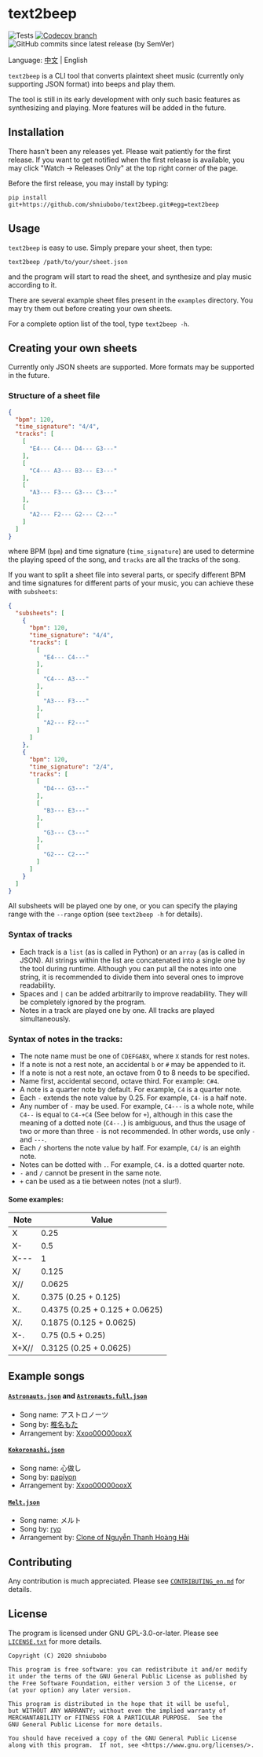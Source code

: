 # text2beep

![Tests](https://github.com/shniubobo/text2beep/workflows/Tests/badge.svg?branch=master&event=push) [![Codecov branch](https://img.shields.io/codecov/c/github/shniubobo/text2beep/master)](https://codecov.io/gh/shniubobo/text2beep) ![GitHub commits since latest release (by SemVer)](https://img.shields.io/github/commits-since/shniubobo/text2beep/latest/master?sort=semver)

Language: [中文](README.md) | English

`text2beep` is a CLI tool that converts plaintext sheet music (currently only supporting JSON format) into beeps and play them.

The tool is still in its early development with only such basic features as synthesizing and playing. More features will be added in the future.

## Installation

There hasn't been any releases yet. Please wait patiently for the first release. If you want to get notified when the first release is available, you may click "Watch -> Releases Only" at the top right corner of the page.

Before the first release, you may install by typing:

```
pip install git+https://github.com/shniubobo/text2beep.git#egg=text2beep
```

## Usage

`text2beep` is easy to use. Simply prepare your sheet, then type:

```
text2beep /path/to/your/sheet.json
```

and the program will start to read the sheet, and synthesize and play music according to it.

There are several example sheet files present in the `examples` directory. You may try them out before creating your own sheets.

For a complete option list of the tool, type `text2beep -h`.

## Creating your own sheets

Currently only JSON sheets are supported. More formats may be supported in the future.

### Structure of a sheet file

```json
{
  "bpm": 120,
  "time_signature": "4/4",
  "tracks": [
    [
      "E4--- C4--- D4--- G3---"
    ],
    [
      "C4--- A3--- B3--- E3---"
    ],
    [
      "A3--- F3--- G3--- C3---"
    ],
    [
      "A2--- F2--- G2--- C2---"
    ]
  ]
}
```

where BPM (`bpm`) and time signature (`time_signature`) are used to determine the playing speed of the song, and `tracks` are all the tracks of the song.

If you want to split a sheet file into several parts, or specify different BPM and time signatures for different parts of your music, you can achieve these with `subsheets`:

```json
{
  "subsheets": [
    {
      "bpm": 120,
      "time_signature": "4/4",
      "tracks": [
        [
          "E4--- C4---"
        ],
        [
          "C4--- A3---"
        ],
        [
          "A3--- F3---"
        ],
        [
          "A2--- F2---"
        ]
      ]
    },
    {
      "bpm": 120,
      "time_signature": "2/4",
      "tracks": [
        [
          "D4--- G3---"
        ],
        [
          "B3--- E3---"
        ],
        [
          "G3--- C3---"
        ],
        [
          "G2--- C2---"
        ]
      ]
    }
  ]
}
```

All subsheets will be played one by one, or you can specify the playing range with the `--range` option (see `text2beep -h` for details).

### Syntax of tracks

* Each track is a `list` (as is called in Python) or an `array` (as is called in JSON). All strings within the list are concatenated into a single one by the tool during runtime. Although you can put all the notes into one string, it is recommended to divide them into several ones to improve readability.
* Spaces and `|` can be added arbitrarily to improve readability. They will be completely ignored by the program.
* Notes in a track are played one by one. All tracks are played simultaneously.

### Syntax of notes in the tracks:

* The note name must be one of `CDEFGABX`, where `X` stands for rest notes.
* If a note is not a rest note, an accidental `b` or `#` may be appended to it.
* If a note is not a rest note, an octave from 0 to 8 needs to be specified.
* Name first, accidental second, octave third. For example: `C#4`.
* A note is a quarter note by default. For example, `C4` is a quarter note.
* Each `-` extends the note value by 0.25. For example, `C4-` is a half note.
* Any number of `-` may be used. For example, `C4---` is a whole note, while `C4--` is equal to `C4-+C4` (See below for `+`), although in this case the meaning of a dotted note (`C4--.`) is ambiguous, and thus the usage of two or more than three `-` is not recommended. In other words, use only `-` and `---`.
* Each `/` shortens the note value by half. For example, `C4/` is an eighth note.
* Notes can be dotted with `.`. For example, `C4.` is a dotted quarter note.
* `-` and `/` cannot be present in the same note.
* `+` can be used as a tie between notes (not a slur!).

#### Some examples:

| Note  | Value                          |
| ----- | ------------------------------ |
| X     | 0.25                           |
| X-    | 0.5                            |
| X---  | 1                              |
| X/    | 0.125                          |
| X//   | 0.0625                         |
| X.    | 0.375 (0.25 + 0.125)           |
| X..   | 0.4375 (0.25 + 0.125 + 0.0625) |
| X/.   | 0.1875 (0.125 + 0.0625)        |
| X-.   | 0.75 (0.5 + 0.25)              |
| X+X// | 0.3125 (0.25 + 0.0625)         |

## Example songs

#### [`Astronauts.json`](examples/Astronauts.json) and [`Astronauts.full.json`](examples/Astronauts.full.json)

* Song name: アストロノーツ
* Song by: [椎名もた](https://www.nicovideo.jp/watch/nm14629738)
* Arrangement by: [Xxoo00O00ooxX](https://www.youtube.com/watch?v=P3Ug3SY2Ctc)

#### [`Kokoronashi.json`](examples/Kokoronashi.json)

* Song name: 心做し
* Song by: [papiyon](https://www.nicovideo.jp/watch/sm22608740)
* Arrangement by: [Xxoo00O00ooxX](https://www.youtube.com/watch?v=KGOTwzoJ-iA)

#### [`Melt.json`](examples/Melt.json)

* Song name: メルト
* Song by: [ryo](https://www.nicovideo.jp/watch/sm1715919)
* Arrangement by: [Clone of Nguyễn Thanh Hoàng Hải](https://musescore.com/user/3597581/scores/1046571)

## Contributing

Any contribution is much appreciated. Please see [`CONTRIBUTING_en.md`](docs/CONTRIBUTING_en.md) for details.

## License

The program is licensed under GNU GPL-3.0-or-later. Please see [`LICENSE.txt`](LICENSE.txt) for more details.

```
Copyright (C) 2020 shniubobo

This program is free software: you can redistribute it and/or modify
it under the terms of the GNU General Public License as published by
the Free Software Foundation, either version 3 of the License, or
(at your option) any later version.

This program is distributed in the hope that it will be useful,
but WITHOUT ANY WARRANTY; without even the implied warranty of
MERCHANTABILITY or FITNESS FOR A PARTICULAR PURPOSE.  See the
GNU General Public License for more details.

You should have received a copy of the GNU General Public License
along with this program.  If not, see <https://www.gnu.org/licenses/>.
```
